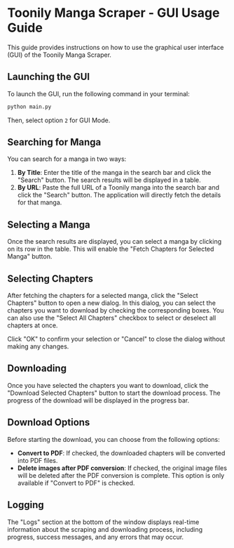 # Toonily Manga Scraper - GUI Usage Guide

This guide provides instructions on how to use the graphical user interface (GUI) of the Toonily Manga Scraper.

## Launching the GUI

To launch the GUI, run the following command in your terminal:

```bash
python main.py
```

Then, select option `2` for GUI Mode.

## Searching for Manga

You can search for a manga in two ways:

1.  **By Title**: Enter the title of the manga in the search bar and click the "Search" button. The search results will be displayed in a table.
2.  **By URL**: Paste the full URL of a Toonily manga into the search bar and click the "Search" button. The application will directly fetch the details for that manga.

## Selecting a Manga

Once the search results are displayed, you can select a manga by clicking on its row in the table. This will enable the "Fetch Chapters for Selected Manga" button.

## Selecting Chapters

After fetching the chapters for a selected manga, click the "Select Chapters" button to open a new dialog. In this dialog, you can select the chapters you want to download by checking the corresponding boxes. You can also use the "Select All Chapters" checkbox to select or deselect all chapters at once.

Click "OK" to confirm your selection or "Cancel" to close the dialog without making any changes.

## Downloading

Once you have selected the chapters you want to download, click the "Download Selected Chapters" button to start the download process. The progress of the download will be displayed in the progress bar.

## Download Options

Before starting the download, you can choose from the following options:

*   **Convert to PDF**: If checked, the downloaded chapters will be converted into PDF files.
*   **Delete images after PDF conversion**: If checked, the original image files will be deleted after the PDF conversion is complete. This option is only available if "Convert to PDF" is checked.

## Logging

The "Logs" section at the bottom of the window displays real-time information about the scraping and downloading process, including progress, success messages, and any errors that may occur.
